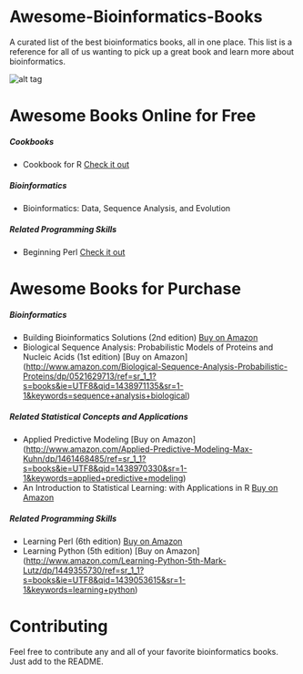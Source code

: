 # Awesome-Bioinformatics-Books
A curated list of the best bioinformatics books, all in one place. This list is a reference for all of us wanting to pick up a great book and learn more about bioinformatics.

![alt tag](http://4.bp.blogspot.com/-A8SyPdDXK4I/U4EoUyr2OVI/AAAAAAAAAao/3QNLQYO5pH8/s1600/Phage_host_phyla_tree.png)

# Awesome Books Online for Free
##### Cookbooks
* Cookbook for R [Check it out](http://www.cookbook-r.com/)

##### Bioinformatics
* Bioinformatics: Data, Sequence Analysis, and Evolution

##### Related Programming Skills
* Beginning Perl [Check it out](https://www.perl.org/books/beginning-perl/)

# Awesome Books for Purchase
##### Bioinformatics
* Building Bioinformatics Solutions (2nd edition) [Buy on Amazon](http://www.amazon.com/Building-Bioinformatics-Solutions-Conrad-Bessant/dp/0199658560/ref=mt_paperback?_encoding=UTF8&me=)
* Biological Sequence Analysis: Probabilistic Models of Proteins and Nucleic Acids (1st edition) [Buy on Amazon] (http://www.amazon.com/Biological-Sequence-Analysis-Probabilistic-Proteins/dp/0521629713/ref=sr_1_1?s=books&ie=UTF8&qid=1438971135&sr=1-1&keywords=sequence+analysis+biological)

##### Related Statistical Concepts and Applications
* Applied Predictive Modeling [Buy on Amazon] (http://www.amazon.com/Applied-Predictive-Modeling-Max-Kuhn/dp/1461468485/ref=sr_1_1?s=books&ie=UTF8&qid=1438970330&sr=1-1&keywords=applied+predictive+modeling)
* An Introduction to Statistical Learning: with Applications in R [Buy on Amazon](http://www.amazon.com/Introduction-Statistical-Learning-Applications-Statistics/dp/1461471370/ref=tmm_hrd_swatch_0?_encoding=UTF8&qid=&sr=)

##### Related Programming Skills
* Learning Perl (6th edition) [Buy on Amazon](http://www.amazon.com/Learning-Perl-Randal-L-Schwartz/dp/1449303587/ref=sr_1_1?s=books&ie=UTF8&qid=1439053782&sr=1-1&keywords=learning+perl)
* Learning Python (5th edition) [Buy on Amazon] (http://www.amazon.com/Learning-Python-5th-Mark-Lutz/dp/1449355730/ref=sr_1_1?s=books&ie=UTF8&qid=1439053615&sr=1-1&keywords=learning+python)

# Contributing
Feel free to contribute any and all of your favorite bioinformatics books. Just add to the README.
